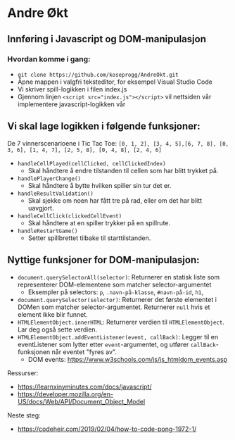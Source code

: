 # Andre Økt
## Innføring i Javascript og DOM-manipulasjon

### Hvordan komme i gang:
- `git clone https://github.com/koseprogg/AndreOkt.git`
- Åpne mappen i valgfri teksteditor, for eksempel Visual Studio Code
- Vi skriver spill-logikken i filen index.js
- Gjennom linjen `<script src="index.js"></script>` vil nettsiden vår implementere javascript-logikken vår

## Vi skal lage logikken i følgende funksjoner: 

De 7 vinnerscenarioene i Tic Tac Toe: `[0, 1, 2], [3, 4, 5],[6, 7, 8], [0, 3, 6], [1, 4, 7], [2, 5, 8], [0, 4, 8], [2, 4, 6]`

- `handleCellPlayed(cellClicked, cellClickedIndex)`
  - Skal håndtere å endre tilstanden til cellen som har blitt trykket på.
- `handlePlayerChange()`
  - Skal håndtere å bytte hvilken spiller sin tur det er.
- `handleResultValidation()`
  - Skal sjekke om noen har fått tre på rad, eller om det har blitt uavgjort.
- `handleCellClick(clickedCellEvent)`
  - Skal håndtere at en spiller trykker på en spillrute.
- `handleRestartGame()`
  - Setter spillbrettet tilbake til starttilstanden.


## Nyttige funksjoner for DOM-manipulasjon:
- `document.querySelectorAll(selector)`: Returnerer en statisk liste som representerer DOM-elementene som matcher selector-argumentet
  - Eksempler på selectors: `p`, `.navn-på-klasse`, `#navn-på-id`, `h1`, 
- `document.querySelector(selector)`: Returnerer det første elementet i DOMen som matcher selector-argumentet. Returnerer `null` hvis et element ikke blir funnet.
-  `HTMLElementObject.innerHTML`: Returnerer verdien til `HTMLElementObject`. Lar deg også sette verdien.
- `HTMLElementObject.addEventListener(event, callBack)`: Legger til en eventListener som lytter etter `event`-argumentet, og utfører `callBack`-funksjonen når eventet "fyres av".
  - DOM events: https://www.w3schools.com/js/js_htmldom_events.asp



Ressurser: 
- https://learnxinyminutes.com/docs/javascript/
- https://developer.mozilla.org/en-US/docs/Web/API/Document_Object_Model


Neste steg: 
- https://codeheir.com/2019/02/04/how-to-code-pong-1972-1/